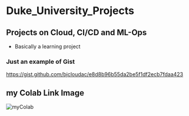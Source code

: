 # Duke_University_Projects
## Projects on Cloud, CI/CD and ML-Ops
* Basically a learning project

### Just an example of Gist
https://gist.github.com/bjcloudac/e8d8b96b55da2be5f1df2ecb7fdaa423

## my Colab Link Image 
![myColab](https://github.com/bjcloudac/Duke_University_Projects/assets/154013788/b2bc1ea0-7cb6-42d6-86f4-e0a2e2631850)



